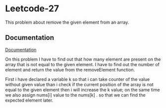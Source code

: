
# Leetcode-27
This problem about remove the given element from an array.





## Documentation

[Documentation](https://linktodocumentation)

On this problem I have to find out that how many element are present on the array that is not equal to the given element. I have to find out the number of element and return the value from the removeElement function.

First i have declared a variable k so that i can take counter of the value without given value than i check if the current position of the array is not equal to the given element then i will increase the k value; on the same time we also assign nums[i] value to the nums[k] . so that we can find the expected element later.

